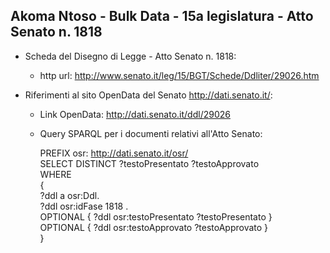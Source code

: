 ## Akoma Ntoso - Bulk Data - 15a legislatura - Atto Senato n. 1818 ##

* Scheda del Disegno di Legge - Atto Senato n. 1818:
	* http url: http://www.senato.it/leg/15/BGT/Schede/Ddliter/29026.htm

* Riferimenti al sito OpenData del Senato http://dati.senato.it/:
	* Link OpenData: http://dati.senato.it/ddl/29026
	* Query SPARQL per i documenti relativi all'Atto Senato:

        PREFIX osr: <http://dati.senato.it/osr/>  
		SELECT DISTINCT ?testoPresentato ?testoApprovato  
		WHERE  
		{  
		    ?ddl a osr:Ddl.  
		    ?ddl osr:idFase 1818 .  
		    OPTIONAL { ?ddl osr:testoPresentato ?testoPresentato }  
		    OPTIONAL { ?ddl osr:testoApprovato ?testoApprovato }  
		}
		